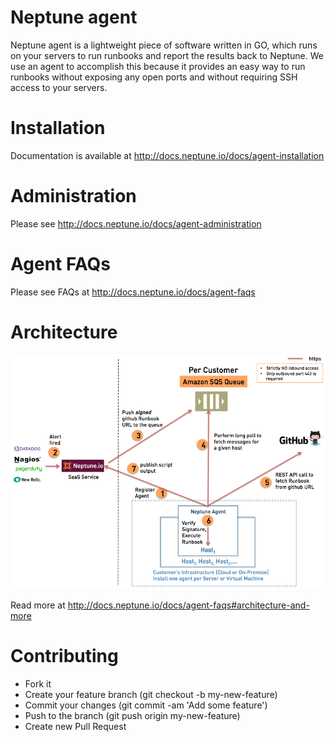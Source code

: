 # Neptune agent
Neptune agent is a lightweight piece of software written in GO, which runs on your servers to run runbooks and report the results back to Neptune. We use an agent to accomplish this because it provides an easy way to run runbooks without exposing any open ports and without requiring SSH access to your servers.

# Installation
Documentation is available at http://docs.neptune.io/docs/agent-installation

# Administration
Please see http://docs.neptune.io/docs/agent-administration

# Agent FAQs
Please see FAQs at http://docs.neptune.io/docs/agent-faqs

# Architecture
![Agent Architecture](/NeptuneAgentArchitecture.png?raw=true)

Read more at http://docs.neptune.io/docs/agent-faqs#architecture-and-more

# Contributing
* Fork it
* Create your feature branch (git checkout -b my-new-feature)
* Commit your changes (git commit -am 'Add some feature')
* Push to the branch (git push origin my-new-feature)
* Create new Pull Request
